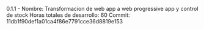 0.1.1 - Nombre: Transformacion de web app a web progressive app y control de stock
        Horas totales de desarrollo: 60
        Commit: 11db1f90def1a01ca4f86e7791cce36d8819e153

